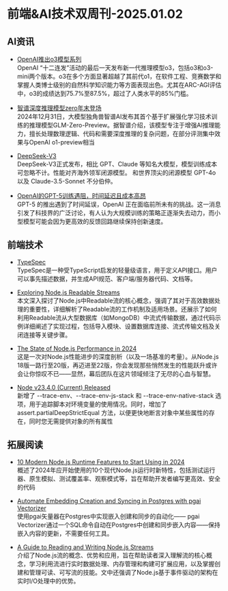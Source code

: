 # 前端&AI技术双周刊-2025.01.02

## AI资讯
- [OpenAI推出o3模型系列](https://arcprize.org/blog/oai-o3-pub-breakthrough)
<br>OpenAI “十二连发”活动的最后一天发布新一代推理模型o3，包括o3和o3-mini两个版本。o3在多个方面显著超越了其前代o1，在软件工程、竞赛数学和掌握人类博士级别的自然科学知识能力等方面表现出色。尤其在ARC-AGI评估中，o3的成绩达到75.7%至87.5%，超过了人类水平的85%门槛。

- [智谱深度推理模型zero年末登场](https://chatglm.cn/main/alltoolsdetail?redirect=/main/gdetail/676411c38945bbc58a905d31&lang=zh)
<br>2024年12月31日，大模型独角兽智谱AI发布其首个基于扩展强化学习技术训练的推理模型GLM-Zero-Preview。据智谱介绍，该模型专注于增强AI推理能力，擅长处理数理逻辑、代码和需要深度推理的复杂问题，在部分评测集中效果与OpenAI o1-preview相当

- [DeepSeek-V3](https://chat.deepseek.com)
<br>DeepSeek-V3正式发布，相比 GPT、Claude 等知名大模型，模型训练成本可忽略不计。性能对齐海外领军闭源模型。 和世界顶尖的闭源模型 GPT-4o 以及 Claude-3.5-Sonnet 不分伯仲。

- [OpenAI的GPT-5训练遇阻，时间延迟且成本高昂](https://wallstreetcn.com/articles/3737531)
<br>GPT-5 的推出遇到了时间延误，OpenAI 正在面临前所未有的挑战。这一消息引发了科技界的广泛讨论，有人认为大规模训练的策略正逐渐失去动力，而小型模型可能会因为更高效的反馈回路继续保持创新速度。

## 前端技术
- [TypeSpec](https://typespec.io/)
<br>TypeSpec是一种受TypeScript启发的轻量级语言，用于定义API接口。用户可以事先描述数据，并生成API规范、客户端/服务器代码、文档等。

- [Exploring Node.js Readable Streams](https://pavel-romanov.com/exploring-the-core-concepts-of-nodejs-readable-streams)
<br>本文深入探讨了Node.js中Readable流的核心概念，强调了其对于高效数据处理的重要性，详细解析了Readable流的工作机制及适用场景。还展示了如何利用Readable流从大型数据库（如MongoDB）中流式传输数据，通过代码示例详细阐述了实现过程，包括导入模块、设置数据库连接、流式传输文档及关闭连接等关键步骤。

- [The State of Node.js Performance in 2024](https://nodesource.com/blog/State-of-Nodejs-Performance-2024)
<br>这是一次对Node.js性能进步的深度剖析（以及一场基准的考量）。从Node.js 18版一路行至20版，再迈进至22版，你会发现那些悄然发生的性能跃升或许会让你惊叹不已——显然，幕后团队在这片领域倾注了无尽的心血与智慧。

- [Node v23.4.0 (Current) Released](https://nodejs.org/en/blog/release/v23.4.0)
<br>新增了 --trace-env、--trace-env-js-stack 和 --trace-env-native-stack 选项，用于追踪脚本对环境变量的使用情况。同时，增加了 assert.partialDeepStrictEqual 方法，以便更快地断言对象中某些属性的存在，同时您无需提供对象的所有属性

## 拓展阅读
- [ 10 Modern Node.js Runtime Features to Start Using in 2024](https://snyk.io/blog/10-modern-node-js-runtime-features/)
<br>概述了2024年应开始使用的10个现代Node.js运行时新特性，包括测试运行器、原生模拟、测试覆盖率、观察模式等，旨在帮助开发者编写更高效、安全的代码

- [Automate Embedding Creation and Syncing in Postgres with pgai Vectorizer](https://github.com/timescale/pgai/)
<br>使用pgai矢量器在Postgres中实现嵌入创建和同步的自动化—— pgai Vectorizer通过一个SQL命令自动在Postgres中创建和同步嵌入内容——保持嵌入内容的更新，不需要任何工具。

- [A Guide to Reading and Writing Node.js Streams](https://blog.platformatic.dev/a-guide-to-reading-and-writing-nodejs-streams)
<br>介绍了Node.js流的概念、优势和应用，旨在帮助读者深入理解流的核心概念，学习利用流进行实时数据处理、内存管理和构建可扩展应用，以及掌握创建和管理可读、可写流的技能。文中还强调了Node.js基于事件驱动的架构在实时I/O处理中的优势。

